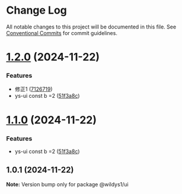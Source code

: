 # Change Log

All notable changes to this project will be documented in this file.
See [Conventional Commits](https://conventionalcommits.org) for commit guidelines.

# [1.2.0](https://github.com/skillstar/ys-libs/compare/@wildys1/ui@1.0.1...@wildys1/ui@1.2.0) (2024-11-22)


### Features

* 修正1 ([7126719](https://github.com/skillstar/ys-libs/commit/71267192341965e399741459c1b0e2b709a7f090))
* ys-ui const b =2 ([51f3a8c](https://github.com/skillstar/ys-libs/commit/51f3a8cd229c6011758e40bff209a4e46c5cadc0))





# [1.1.0](https://github.com/skillstar/ys-libs/compare/@wildys1/ui@1.0.1...@wildys1/ui@1.1.0) (2024-11-22)


### Features

* ys-ui const b =2 ([51f3a8c](https://github.com/skillstar/ys-libs/commit/51f3a8cd229c6011758e40bff209a4e46c5cadc0))





## 1.0.1 (2024-11-22)

**Note:** Version bump only for package @wildys1/ui
